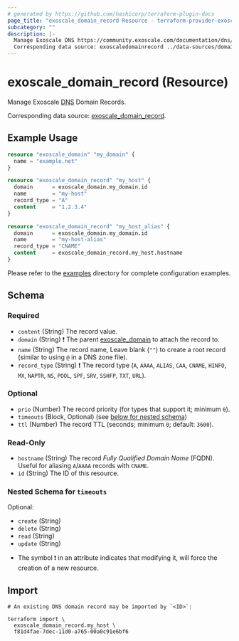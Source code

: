 ```yaml
---
# generated by https://github.com/hashicorp/terraform-plugin-docs
page_title: "exoscale_domain_record Resource - terraform-provider-exoscale"
subcategory: ""
description: |-
  Manage Exoscale DNS https://community.exoscale.com/documentation/dns/ Domain Records.
  Corresponding data source: exoscaledomainrecord ../data-sources/domain_record.md.
---
```


# exoscale_domain_record (Resource)

Manage Exoscale [DNS](https://community.exoscale.com/documentation/dns/) Domain Records.

Corresponding data source: [exoscale_domain_record](../data-sources/domain_record.md).

## Example Usage

```terraform
resource "exoscale_domain" "my_domain" {
  name = "example.net"
}

resource "exoscale_domain_record" "my_host" {
  domain      = exoscale_domain.my_domain.id
  name        = "my-host"
  record_type = "A"
  content     = "1.2.3.4"
}

resource "exoscale_domain_record" "my_host_alias" {
  domain      = exoscale_domain.my_domain.id
  name        = "my-host-alias"
  record_type = "CNAME"
  content     = exoscale_domain_record.my_host.hostname
}
```

Please refer to the [examples](https://github.com/exoscale/terraform-provider-exoscale/tree/master/examples/)
directory for complete configuration examples.

<!-- schema generated by tfplugindocs -->
## Schema

### Required

- `content` (String) The record value.
- `domain` (String) ❗ The parent [exoscale_domain](./domain.md) to attach the record to.
- `name` (String) The record name, Leave blank (`""`) to create a root record (similar to using `@` in a DNS zone file).
- `record_type` (String) ❗ The record type (`A`, `AAAA`, `ALIAS`, `CAA`, `CNAME`, `HINFO`, `MX`, `NAPTR`, `NS`, `POOL`, `SPF`, `SRV`, `SSHFP`, `TXT`, `URL`).

### Optional

- `prio` (Number) The record priority (for types that support it; minimum `0`).
- `timeouts` (Block, Optional) (see [below for nested schema](#nestedblock--timeouts))
- `ttl` (Number) The record TTL (seconds; minimum `0`; default: `3600`).

### Read-Only

- `hostname` (String) The record *Fully Qualified Domain Name* (FQDN). Useful for aliasing `A`/`AAAA` records with `CNAME`.
- `id` (String) The ID of this resource.

<a id="nestedblock--timeouts"></a>
### Nested Schema for `timeouts`

Optional:

- `create` (String)
- `delete` (String)
- `read` (String)
- `update` (String)

* The symbol ❗ in an attribute indicates that modifying it, will force the creation of a new resource.

## Import

```shell
# An existing DNS domain record may be imported by `<ID>`:

terraform import \
  exoscale_domain_record.my_host \
  f81d4fae-7dec-11d0-a765-00a0c91e6bf6
```
